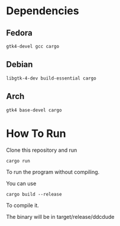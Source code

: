 # Dependencies

## Fedora
```
gtk4-devel gcc cargo
```

## Debian 
```
libgtk-4-dev build-essential cargo
```

## Arch
```
gtk4 base-devel cargo
```

# How To Run
Clone this repository and run
```
cargo run
```
To run the program without compiling.

You can use
```
cargo build --release
```
To compile it.

The binary will be in target/release/ddcdude

